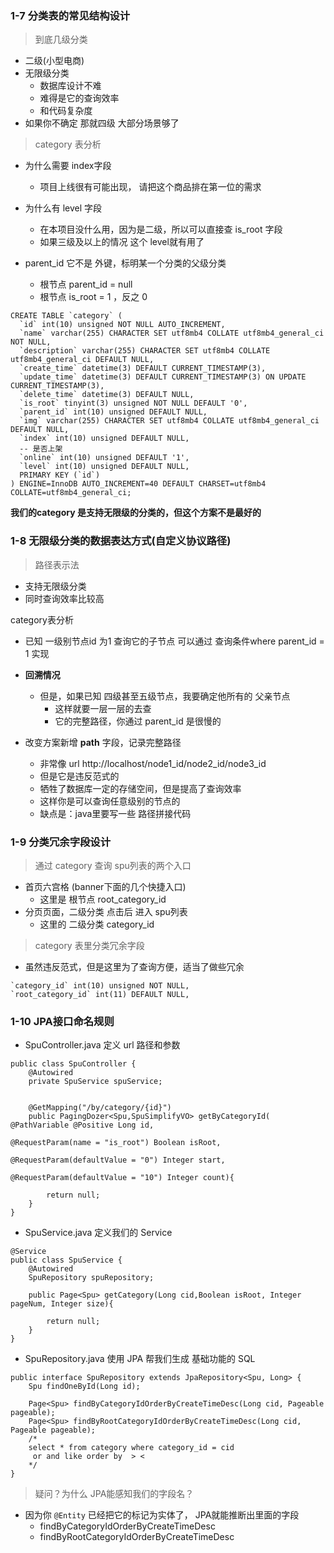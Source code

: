 ### 1-7 分类表的常见结构设计

> 到底几级分类

- 二级(小型电商)
- 无限级分类
    - 数据库设计不难
    - 难得是它的查询效率
    - 和代码复杂度
- 如果你不确定 那就四级 大部分场景够了

> category 表分析

- 为什么需要 index字段
    - 项目上线很有可能出现， 请把这个商品排在第一位的需求

- 为什么有 level 字段
    - 在本项目没什么用，因为是二级，所以可以直接查 is_root 字段
    - 如果三级及以上的情况 这个 level就有用了
- parent_id 它不是 外键，标明某一个分类的父级分类
    - 根节点 parent_id = null
    - 根节点 is_root = 1 ，反之 0 


```
CREATE TABLE `category` (
  `id` int(10) unsigned NOT NULL AUTO_INCREMENT,
  `name` varchar(255) CHARACTER SET utf8mb4 COLLATE utf8mb4_general_ci NOT NULL,
  `description` varchar(255) CHARACTER SET utf8mb4 COLLATE utf8mb4_general_ci DEFAULT NULL,
  `create_time` datetime(3) DEFAULT CURRENT_TIMESTAMP(3),
  `update_time` datetime(3) DEFAULT CURRENT_TIMESTAMP(3) ON UPDATE CURRENT_TIMESTAMP(3),
  `delete_time` datetime(3) DEFAULT NULL,
  `is_root` tinyint(3) unsigned NOT NULL DEFAULT '0',
  `parent_id` int(10) unsigned DEFAULT NULL,
  `img` varchar(255) CHARACTER SET utf8mb4 COLLATE utf8mb4_general_ci DEFAULT NULL,
  `index` int(10) unsigned DEFAULT NULL,
  -- 是否上架
  `online` int(10) unsigned DEFAULT '1',
  `level` int(10) unsigned DEFAULT NULL,
  PRIMARY KEY (`id`)
) ENGINE=InnoDB AUTO_INCREMENT=40 DEFAULT CHARSET=utf8mb4 COLLATE=utf8mb4_general_ci;
```

**我们的category 是支持无限级的分类的，但这个方案不是最好的**


### 1-8 无限级分类的数据表达方式(自定义协议路径)

> 路径表示法

- 支持无限级分类
- 同时查询效率比较高

category表分析

- 已知 一级别节点id 为1 查询它的子节点 可以通过 查询条件where parent_id = 1 实现
- **回溯情况**
    - 但是，如果已知 四级甚至五级节点，我要确定他所有的 父亲节点
        - 这样就要一层一层的去查
        - 它的完整路径，你通过 parent_id 是很慢的

- 改变方案新增 **path** 字段，记录完整路径
    - 非常像 url  http://localhost/node1_id/node2_id/node3_id
    - 但是它是违反范式的
    - 牺牲了数据库一定的存储空间，但是提高了查询效率
    - 这样你是可以查询任意级别的节点的
    - 缺点是：java里要写一些 路径拼接代码
    
### 1-9 分类冗余字段设计

> 通过 category 查询 spu列表的两个入口

- 首页六宫格 (banner下面的几个快捷入口)
    - 这里是 根节点 root_category_id
- 分页页面，二级分类 点击后 进入 spu列表
    - 这里的 二级分类 category_id

> category 表里分类冗余字段

- 虽然违反范式，但是这里为了查询方便，适当了做些冗余
   
```
`category_id` int(10) unsigned NOT NULL,
`root_category_id` int(11) DEFAULT NULL,
```


### 1-10 JPA接口命名规则

- SpuController.java 定义 url 路径和参数

```
public class SpuController {
    @Autowired
    private SpuService spuService;


    @GetMapping("/by/category/{id}")
    public PagingDozer<Spu,SpuSimplifyVO> getByCategoryId( @PathVariable @Positive Long id,
                                                           @RequestParam(name = "is_root") Boolean isRoot,
                                                           @RequestParam(defaultValue = "0") Integer start,
                                                           @RequestParam(defaultValue = "10") Integer count){

        return null;
    }
}

```

- SpuService.java 定义我们的 Service

```
@Service
public class SpuService {
    @Autowired
    SpuRepository spuRepository;

    public Page<Spu> getCategory(Long cid,Boolean isRoot, Integer pageNum, Integer size){

        return null;
    }
}
```

- SpuRepository.java 使用 JPA 帮我们生成 基础功能的 SQL

```
public interface SpuRepository extends JpaRepository<Spu, Long> {
    Spu findOneById(Long id);

    Page<Spu> findByCategoryIdOrderByCreateTimeDesc(Long cid, Pageable pageable);
    Page<Spu> findByRootCategoryIdOrderByCreateTimeDesc(Long cid, Pageable pageable);
    /*
    select * from category where category_id = cid
     or and like order by  > <
    */
}
```

> 疑问？为什么 JPA能感知我们的字段名？

- 因为你 `@Entity` 已经把它的标记为实体了， JPA就能推断出里面的字段
    - findByCategoryIdOrderByCreateTimeDesc 
    - findByRootCategoryIdOrderByCreateTimeDesc
